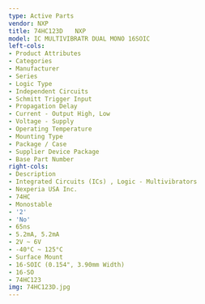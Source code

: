 ```yaml
---
type: Active Parts
vendor: NXP
title: 74HC123D　　NXP
model: IC MULTIVIBRATR DUAL MONO 16SOIC
left-cols:
- Product Attributes
- Categories
- Manufacturer
- Series
- Logic Type
- Independent Circuits
- Schmitt Trigger Input
- Propagation Delay
- Current - Output High, Low
- Voltage - Supply
- Operating Temperature
- Mounting Type
- Package / Case
- Supplier Device Package
- Base Part Number
right-cols:
- Description
- Integrated Circuits (ICs) , Logic - Multivibrators
- Nexperia USA Inc.
- 74HC
- Monostable
- '2'
- 'No'
- 65ns
- 5.2mA, 5.2mA
- 2V ~ 6V
- -40°C ~ 125°C
- Surface Mount
- 16-SOIC (0.154", 3.90mm Width)
- 16-SO
- 74HC123
img: 74HC123D.jpg
---
```

